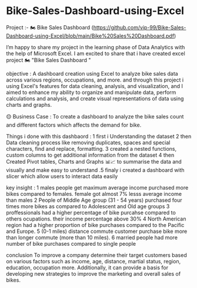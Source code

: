 # Bike-Sales-Dashboard-using-Excel





Project :- 🏍️ Bike Sales Dashboard (https://github.com/vip-99/Bike-Sales-Dashboard-using-Excel/blob/main/Bike%20Sales%20Dashboard.pdf)



   I’m happy to share my project in the learning phase of Data Analytics with the help of Microsoft Excel.
   I am excited to share that i have created  excel project  🏍️ "Bike Sales Dashboard "




objective :
           A dashboard creation using Excel to analyze bike sales data across various regions, occupations, and more. and through this project i using 
           Excel's features for data cleaning, analysis, and visualization, and I aimed to enhance my ability to organize and manipulate data, 
           perform calculations and analysis, and create visual representations of data using charts and graphs.



🟡 Business Case :
 To create a dashboard to analyze the bike sales count and different factors which affects the demand for bike.



Things i done with this dashbaord :
 1 first i Understanding the dataset 
 2 then Data cleaning process like removing duplicates, spaces and special characters, find and replace, formatting.
 3 created a  nested functions, custom columns to get additional information from the dataset
 4 then  Created Pivot tables, Charts and Graphs 📊📈 to summarise the data and visually and make easy to understand
.5 finaly i created a dashboard with slicer which allow users to interact  data easily





key insight :
 1 males people get maximum average income purchased more bikes compared to females. female got almost 7% lesss average income than males
 2 People of Middle Age group (31 - 54 years) purchased four times more bikes as compared to Adolescent and Old age groups
 3 proffessionals had a higher percentage of bike purcahse compared to others ocupations. their income percentage above 30%
 4 North American region had a higher proportion of bike purchases compared to the Pacific and Europe.
 5 (0-1 miles) distance commute customer purchase  bike more than longer commute (more than 10 miles).
 6 married people had more number of bike purchases compared to single people












conclusion
To improve a company determine their target customers based on various factors such as income, age, distance, martial status, 
region, education, occupation  more. Additionally, it can provide a basis for developing new strategies to improve the marketing and overall sales of bikes.
